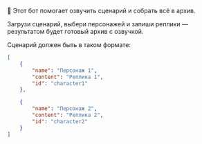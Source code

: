 🎤 Этот бот помогает озвучить сценарий и собрать всё в архив.

Загрузи сценарий, выбери персонажей и запиши реплики — результатом будет готовый архив с озвучкой.

Сценарий должен быть в таком формате:

```json
[
	{
		"name": "Персонаж 1",
		"content": "Реплика 1",
		"id": "character1"
	},

	{
		"name": "Персонаж 2",
		"content": "Реплика 2",
		"id": "character2"
	}
]
```
